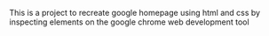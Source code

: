 This is a project to recreate google homepage using html and css by inspecting elements on the google chrome web development tool